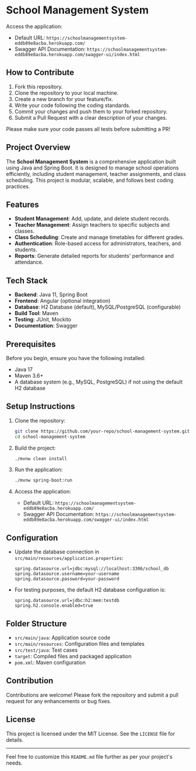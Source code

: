
# School Management System
Access the application:
- Default URL: `https://schoolmanagementsystem-eddb89e8acba.herokuapp.com/`
- Swagger API Documentation: `https://schoolmanagementsystem-eddb89e8acba.herokuapp.com/swagger-ui/index.html`

## How to Contribute

1. Fork this repository.
2. Clone the repository to your local machine.
3. Create a new branch for your feature/fix.
4. Write your code following the coding standards.
5. Commit your changes and push them to your forked repository.
6. Submit a Pull Request with a clear description of your changes.

Please make sure your code passes all tests before submitting a PR!


## Project Overview

The **School Management System** is a comprehensive application built using Java and Spring Boot. It is designed to manage school operations efficiently, including student management, teacher assignments, and class scheduling. This project is modular, scalable, and follows best coding practices.

## Features

- **Student Management**: Add, update, and delete student records.
- **Teacher Management**: Assign teachers to specific subjects and classes.
- **Class Scheduling**: Create and manage timetables for different grades.
- **Authentication**: Role-based access for administrators, teachers, and students.
- **Reports**: Generate detailed reports for students' performance and attendance.

## Tech Stack

- **Backend**: Java 11, Spring Boot
- **Frontend**: Angular (optional integration)
- **Database**: H2 Database (default), MySQL/PostgreSQL (configurable)
- **Build Tool**: Maven
- **Testing**: JUnit, Mockito
- **Documentation**: Swagger

## Prerequisites

Before you begin, ensure you have the following installed:

- Java 17
- Maven 3.6+
- A database system (e.g., MySQL, PostgreSQL) if not using the default H2 database

## Setup Instructions

1. Clone the repository:

   ```bash
   git clone https://github.com/your-repo/school-management-system.git
   cd school-management-system
   ```

2. Build the project:

   ```bash
   ./mvnw clean install
   ```

3. Run the application:

   ```bash
   ./mvnw spring-boot:run
   ```

4. Access the application:
   - Default URL: `https://schoolmanagementsystem-eddb89e8acba.herokuapp.com/`
   - Swagger API Documentation: `https://schoolmanagementsystem-eddb89e8acba.herokuapp.com/swagger-ui/index.html`

## Configuration

- Update the database connection in `src/main/resources/application.properties`:

  ```properties
  spring.datasource.url=jdbc:mysql://localhost:3306/school_db
  spring.datasource.username=your-username
  spring.datasource.password=your-password
  ```

- For testing purposes, the default H2 database configuration is:

  ```properties
  spring.datasource.url=jdbc:h2:mem:testdb
  spring.h2.console.enabled=true
  ```

## Folder Structure

- `src/main/java`: Application source code
- `src/main/resources`: Configuration files and templates
- `src/test/java`: Test cases
- `target`: Compiled files and packaged application
- `pom.xml`: Maven configuration

## Contribution

Contributions are welcome! Please fork the repository and submit a pull request for any enhancements or bug fixes.

## License

This project is licensed under the MIT License. See the `LICENSE` file for details.

---

Feel free to customize this `README.md` file further as per your project's needs.




